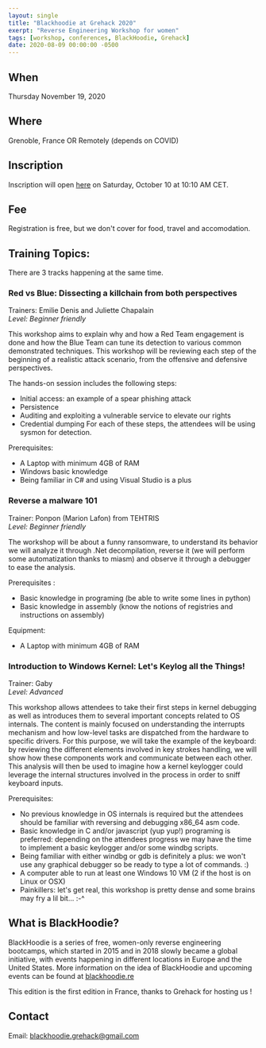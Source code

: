 ```yaml
---
layout: single
title: "Blackhoodie at Grehack 2020"
exerpt: "Reverse Engineering Workshop for women"
tags: [workshop, conferences, BlackHoodie, Grehack]
date: 2020-08-09 00:00:00 -0500
---
```


## When
Thursday November 19, 2020

## Where
Grenoble, France OR Remotely (depends on COVID)

## Inscription
Inscription will open [here](https://forms.gle/wH73729rE9UkCi4R8) on Saturday, October 10 at 10:10 AM CET.

## Fee
Registration is free, but we don't cover for food, travel and accomodation.

## Training Topics:
There are 3 tracks happening at the same time.

### Red vs Blue: Dissecting a killchain from both perspectives
Trainers: Emilie Denis and Juliette Chapalain  
*Level: Beginner friendly*

This workshop aims to explain why and how a Red Team engagement is done and
how the Blue Team can tune its detection to various common demonstrated
techniques. This workshop will be reviewing each step of the beginning of a
realistic attack scenario, from the offensive and defensive perspectives.

The hands-on session includes the following steps:
- Initial access: an example of a spear phishing attack
- Persistence
- Auditing and exploiting a vulnerable service to elevate our rights
- Credential dumping
For each of these steps, the attendees will be using sysmon for detection.

Prerequisites:
- A Laptop with minimum 4GB of RAM
- Windows basic knowledge
- Being familiar in C# and using Visual Studio is a plus


### Reverse a malware 101
Trainer: Ponpon (Marion Lafon) from TEHTRIS  
*Level: Beginner friendly*

The workshop will be about a funny ransomware, to understand its behavior we will analyze it through .Net decompilation, reverse it (we will perform some automatization thanks to miasm) and observe it through a debugger to ease the analysis.

Prerequisites :
- Basic knowledge in programing (be able to write some lines in python)
- Basic knowledge in assembly (know the notions of registries and instructions on assembly)

Equipment:
- A Laptop with minimum 4GB of RAM


### Introduction to Windows Kernel: Let's Keylog all the Things!
Trainer: Gaby  
*Level: Advanced*


This workshop allows attendees to take their first steps in kernel
debugging as well as introduces them to several important concepts
related to OS internals.
The content is mainly focused on understanding the interrupts mechanism
and how low-level tasks are dispatched from the hardware to specific
drivers.
For this purpose, we will take the example of the keyboard: by reviewing
the different elements involved in key strokes handling, we will show
how these components work and communicate between each other. This
analysis will then be used to imagine how a kernel keylogger could
leverage the internal structures involved in the process in order to
sniff keyboard inputs.

Prerequisites:
- No previous knowledge in OS internals is required but the attendees
should be familiar with reversing and debugging x86_64 asm code.
- Basic knowledge in C and/or javascript (yup yup!) programing is
preferred: depending on the attendees progress we may have the time to
implement a basic keylogger and/or some windbg scripts.
- Being familiar with either windbg or gdb is definitely a plus: we
won't use any graphical debugger so be ready to type a lot of commands.
:)
- A computer able to run at least one Windows 10 VM (2 if the host is on
Linux or OSX)
- Painkillers: let's get real, this workshop is pretty dense and some
brains may fry a lil bit... :-^


## What is BlackHoodie?
BlackHoodie is a series of free, women-only reverse engineering bootcamps, which started in 2015 and in 2018 slowly became a global initiative, with events happening in different locations in Europe and the United States. More information on the idea of BlackHoodie and upcoming events can be found at [blackhoodie.re](https://blackhoodie.re)

This edition is the first edition in France, thanks to Grehack for hosting us ! 

## Contact
Email: blackhoodie.grehack@gmail.com
